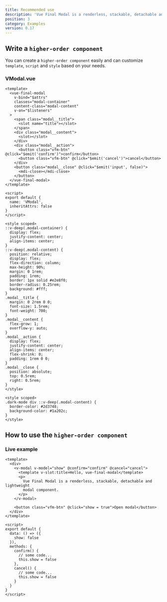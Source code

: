 ```yaml
---
title: Recommended use
description: 'Vue Final Modal is a renderless, stackable, detachable and lightweight modal component.'
position: 3
category: Examples
version: 0.17
---
```



## Write a `higher-order component`

<alert>

You can create a `higher-order component` easily and can customize `template`, `script` and `style` based on your needs.

</alert>

### VModal.vue

<show-code open>

```vue
<template>
  <vue-final-modal
    v-bind="$attrs"
    classes="modal-container"
    content-class="modal-content"
    v-on="$listeners"
  >
    <span class="modal__title">
      <slot name="title"></slot>
    </span>
    <div class="modal__content">
      <slot></slot>
    </div>
    <div class="modal__action">
      <button class="vfm-btn" @click="$emit('confirm')">confirm</button>
      <button class="vfm-btn" @click="$emit('cancel')">cancel</button>
    </div>
    <button class="modal__close" @click="$emit('input', false)">
      <mdi-close></mdi-close>
    </button>
  </vue-final-modal>
</template>

<script>
export default {
  name: 'VModal',
  inheritAttrs: false
}
</script>

<style scoped>
::v-deep(.modal-container) {
  display: flex;
  justify-content: center;
  align-items: center;
}
::v-deep(.modal-content) {
  position: relative;
  display: flex;
  flex-direction: column;
  max-height: 90%;
  margin: 0 1rem;
  padding: 1rem;
  border: 1px solid #e2e8f0;
  border-radius: 0.25rem;
  background: #fff;
}
.modal__title {
  margin: 0 2rem 0 0;
  font-size: 1.5rem;
  font-weight: 700;
}
.modal__content {
  flex-grow: 1;
  overflow-y: auto;
}
.modal__action {
  display: flex;
  justify-content: center;
  align-items: center;
  flex-shrink: 0;
  padding: 1rem 0 0;
}
.modal__close {
  position: absolute;
  top: 0.5rem;
  right: 0.5rem;
}
</style>

<style scoped>
.dark-mode div ::v-deep(.modal-content) {
  border-color: #2d3748;
  background-color: #1a202c;
}
</style>
```

</show-code>

## How to use the `higher-order component`

### Live example

<hoc-example></hoc-example>

<show-code open class="pt-4">

```vue
<template>
  <div>
    <v-modal v-model="show" @confirm="confirm" @cancel="cancel">
      <template v-slot:title>Hello, vue-final-modal</template>
      <p>
        Vue Final Modal is a renderless, stackable, detachable and lightweight
        modal component.
      </p>
    </v-modal>

    <button class="vfm-btn" @click="show = true">Open modal</button>
  </div>
</template>

<script>
export default {
  data: () => ({
    show: false
  }),
  methods: {
    confirm() {
      // some code...
      this.show = false
    },
    cancel() {
      // some code...
      this.show = false
    }
  }
}
</script>
```

</show-code>